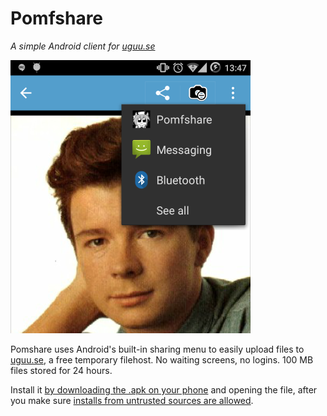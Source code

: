 # Pomfshare
*A simple Android client for [uguu.se](http://uguu.se)*

![Example screenshot](https://raw.githubusercontent.com/Nyubis/Pomfshare/master/screenshot.png)

Pomshare uses Android's built-in sharing menu to easily upload files to [uguu.se](http://uguu.se), a free temporary filehost. No waiting screens, no logins. 100 MB files stored for 24 hours.

Install it [by downloading the .apk on your phone](https://github.com/Nyubis/Pomfshare/releases) and opening the file, after you make sure [installs from untrusted sources are allowed](http://www.tomsguide.com/faq/id-2326514/download-install-android-apps-unidentified-developer.html).

